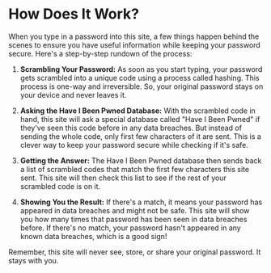 # How Does It Work?

When you type in a password into this site, a few things happen behind
the scenes to ensure you have useful information while keeping your
password secure. Here's a step-by-step rundown of the process:

1. **Scrambling Your Password:** As soon as you start typing, your
   password gets scrambled into a unique code using a process called
   hashing. This process is one-way and irreversible. So, your
   original password stays on your device and never leaves it.

1. **Asking the Have I Been Pwned Database:** With the scrambled code
   in hand, this site will ask a special database called "Have I Been
   Pwned" if they've seen this code before in any data breaches. But
   instead of sending the whole code, only first few characters of it
   are sent. This is a clever way to keep your password secure while
   checking if it's safe.

1. **Getting the Answer:** The Have I Been Pwned database then sends
   back a list of scrambled codes that match the first few characters
   this site sent. This site will then check this list to see if the
   rest of your scrambled code is on it.

1. **Showing You the Result:** If there's a match, it means your
   password has appeared in data breaches and might not be safe. This
   site will show you how many times that password has been seen in
   data breaches before. If there's no match, your password hasn't
   appeared in any known data breaches, which is a good sign!

Remember, this site will never see, store, or share your original
password. It stays with you.
